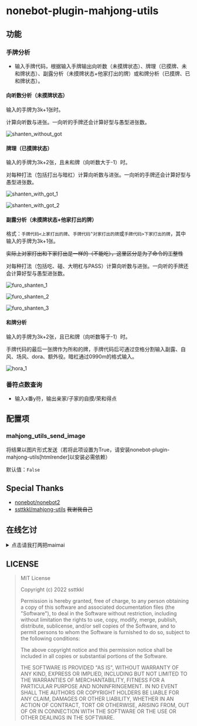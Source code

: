 nonebot-plugin-mahjong-utils
========

## 功能

### 手牌分析

- 输入手牌代码，根据输入手牌输出向听数（未摸牌状态）、牌理（已摸牌、未和牌状态）、副露分析（未摸牌状态+他家打出的牌）或和牌分析（已摸牌、已和牌状态）。

#### 向听数分析（未摸牌状态）

输入的手牌为3k+1张时。

计算向听数与进张。一向听的手牌还会计算好型与愚型进张数。

![shanten_without_got](img/shanten_without_got.png)

#### 牌理（已摸牌状态）

输入的手牌为3k+2张，且未和牌（向听数大于-1）时。

对每种打法（包括打出与暗杠）计算向听数与进张。一向听的手牌还会计算好型与愚型进张数。

![shanten_with_got_1](img/shanten_with_got_1.png)

![shanten_with_got_2](img/shanten_with_got_2.png)

#### 副露分析（未摸牌状态+他家打出的牌）

格式：`手牌代码<上家打出的牌`、`手牌代码^对家打出的牌`或`手牌代码>下家打出的牌`，其中输入的手牌为3k+1张。

~~实际上对家打出和下家打出是一样的（不能吃），这里区分是为了命令的工整性~~

对每种打法（包括吃、碰、大明杠与PASS）计算向听数与进张。一向听的手牌还会计算好型与愚型进张数。

![furo_shanten_1](img/furo_shanten_1.png)

![furo_shanten_2](img/furo_shanten_2.png)

![furo_shanten_3](img/furo_shanten_3.png)

#### 和牌分析

输入的手牌为3k+2张，且已和牌（向听数等于-1）时。

手牌代码的最后一张牌作为所和的牌，手牌代码后可通过空格分割输入副露、自风、场风、dora、额外役。暗杠通过0990m的格式输入。

![hora_1](img/hora_1.png)

### 番符点数查询

- 输入x番y符，输出亲家/子家的自摸/荣和得点

## 配置项

### mahjong_utils_send_image

将结果以图片形式发送（若将此项设置为True，请安装nonebot-plugin-mahjong-utils[htmlrender]以安装必需依赖）

默认值：`False`

## Special Thanks

-  [nonebot/nonebot2](https://github.com/nonebot/nonebot2)
-  [ssttkkl/mahjong-utils](https://github.com/ssttkkl/mahjong-utils) ~~我谢我自己~~

## 在线乞讨

<details><summary>点击请我打两把maimai</summary>

![](https://github.com/ssttkkl/ssttkkl/blob/main/afdian-ssttkkl.jfif)

</details>

## LICENSE

> MIT License
> 
> Copyright (c) 2022 ssttkkl
> 
> Permission is hereby granted, free of charge, to any person obtaining a copy
of this software and associated documentation files (the "Software"), to deal
in the Software without restriction, including without limitation the rights
to use, copy, modify, merge, publish, distribute, sublicense, and/or sell
copies of the Software, and to permit persons to whom the Software is
furnished to do so, subject to the following conditions:
> 
> The above copyright notice and this permission notice shall be included in all
copies or substantial portions of the Software.
> 
> THE SOFTWARE IS PROVIDED "AS IS", WITHOUT WARRANTY OF ANY KIND, EXPRESS OR
IMPLIED, INCLUDING BUT NOT LIMITED TO THE WARRANTIES OF MERCHANTABILITY,
FITNESS FOR A PARTICULAR PURPOSE AND NONINFRINGEMENT. IN NO EVENT SHALL THE
AUTHORS OR COPYRIGHT HOLDERS BE LIABLE FOR ANY CLAIM, DAMAGES OR OTHER
LIABILITY, WHETHER IN AN ACTION OF CONTRACT, TORT OR OTHERWISE, ARISING FROM,
OUT OF OR IN CONNECTION WITH THE SOFTWARE OR THE USE OR OTHER DEALINGS IN THE
SOFTWARE.
